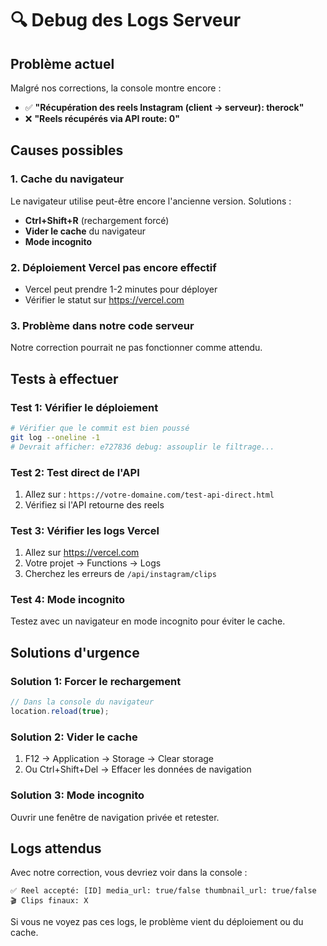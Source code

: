 # 🔍 Debug des Logs Serveur

## Problème actuel

Malgré nos corrections, la console montre encore :
- ✅ **"Récupération des reels Instagram (client → serveur): therock"**
- ❌ **"Reels récupérés via API route: 0"**

## Causes possibles

### 1. Cache du navigateur
Le navigateur utilise peut-être encore l'ancienne version. Solutions :
- **Ctrl+Shift+R** (rechargement forcé)
- **Vider le cache** du navigateur
- **Mode incognito**

### 2. Déploiement Vercel pas encore effectif
- Vercel peut prendre 1-2 minutes pour déployer
- Vérifier le statut sur https://vercel.com

### 3. Problème dans notre code serveur
Notre correction pourrait ne pas fonctionner comme attendu.

## Tests à effectuer

### Test 1: Vérifier le déploiement
```bash
# Vérifier que le commit est bien poussé
git log --oneline -1
# Devrait afficher: e727836 debug: assouplir le filtrage...
```

### Test 2: Test direct de l'API
1. Allez sur : `https://votre-domaine.com/test-api-direct.html`
2. Vérifiez si l'API retourne des reels

### Test 3: Vérifier les logs Vercel
1. Allez sur https://vercel.com
2. Votre projet → Functions → Logs
3. Cherchez les erreurs de `/api/instagram/clips`

### Test 4: Mode incognito
Testez avec un navigateur en mode incognito pour éviter le cache.

## Solutions d'urgence

### Solution 1: Forcer le rechargement
```javascript
// Dans la console du navigateur
location.reload(true);
```

### Solution 2: Vider le cache
1. F12 → Application → Storage → Clear storage
2. Ou Ctrl+Shift+Del → Effacer les données de navigation

### Solution 3: Mode incognito
Ouvrir une fenêtre de navigation privée et retester.

## Logs attendus

Avec notre correction, vous devriez voir dans la console :
```
✅ Reel accepté: [ID] media_url: true/false thumbnail_url: true/false
🎬 Clips finaux: X
```

Si vous ne voyez pas ces logs, le problème vient du déploiement ou du cache.
